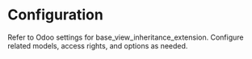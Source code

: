 # Configuration

Refer to Odoo settings for base_view_inheritance_extension. Configure related models, access rights, and options as needed.
